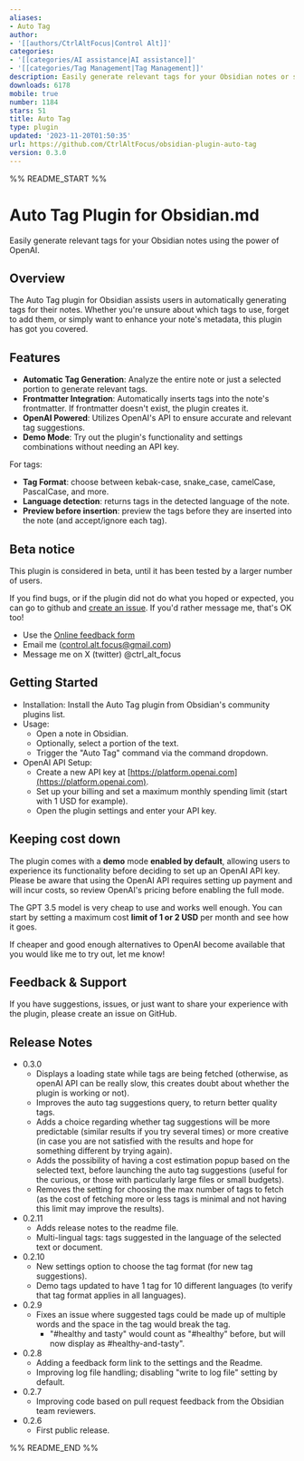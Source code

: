 ```yaml
---
aliases:
- Auto Tag
author:
- '[[authors/CtrlAltFocus|Control Alt]]'
categories:
- '[[categories/AI assistance|AI assistance]]'
- '[[categories/Tag Management|Tag Management]]'
description: Easily generate relevant tags for your Obsidian notes or selected text.
downloads: 6178
mobile: true
number: 1184
stars: 51
title: Auto Tag
type: plugin
updated: '2023-11-20T01:50:35'
url: https://github.com/CtrlAltFocus/obsidian-plugin-auto-tag
version: 0.3.0
---
```


%% README_START %%

# Auto Tag Plugin for Obsidian.md

Easily generate relevant tags for your Obsidian notes using the power of OpenAI.

## Overview

The Auto Tag plugin for Obsidian assists users in automatically generating tags for their notes. 
Whether you're unsure about which tags to use, forget to add them, or simply want to enhance your note's metadata, this plugin has got you covered.

## Features

- **Automatic Tag Generation**: Analyze the entire note or just a selected portion to generate relevant tags.
- **Frontmatter Integration**: Automatically inserts tags into the note's frontmatter. If frontmatter doesn't exist, the plugin creates it.
- **OpenAI Powered**: Utilizes OpenAI's API to ensure accurate and relevant tag suggestions.
- **Demo Mode**: Try out the plugin's functionality and settings combinations without needing an API key.

For tags:
- **Tag Format**: choose between kebak-case, snake_case, camelCase, PascalCase, and more.
- **Language detection**: returns tags in the detected language of the note.
- **Preview before insertion**: preview the tags before they are inserted into the note (and accept/ignore each tag).

## Beta notice

This plugin is considered in beta, until it has been tested by a larger number of users.

If you find bugs, or if the plugin did not do what you hoped or expected, you can go to github and [create an issue](https://github.com/CtrlAltFocus/obsidian-plugin-auto-tag/issues).
If you'd rather message me, that's OK too!

- Use the [Online feedback form](https://forms.gle/6XWpoHKXRqzSKyZj7)
- Email me (control.alt.focus@gmail.com)
- Message me on X (twitter) @ctrl_alt_focus

## Getting Started

- Installation: Install the Auto Tag plugin from Obsidian's community plugins list.
- Usage:
  - Open a note in Obsidian.
  - Optionally, select a portion of the text.
  - Trigger the "Auto Tag" command via the command dropdown.
- OpenAI API Setup:
  - Create a new API key at [https://platform.openai.com](https://platform.openai.com).
  - Set up your billing and set a maximum monthly spending limit (start with 1 USD for example).
  - Open the plugin settings and enter your API key.
  
## Keeping cost down

The plugin comes with a **demo** mode **enabled by default**, allowing users to experience its functionality before deciding to set up an OpenAI API key. Please be aware that using the OpenAI API requires setting up payment and will incur costs, so review OpenAI's pricing before enabling the full mode.

The GPT 3.5 model is very cheap to use and works well enough. You can start by setting a maximum cost **limit of 1 or 2 USD** per month and see how it goes.

If cheaper and good enough alternatives to OpenAI become available that you would like me to try out, let me know!

## Feedback & Support

If you have suggestions, issues, or just want to share your experience with the plugin, please create an issue on GitHub.

## Release Notes

- 0.3.0
  - Displays a loading state while tags are being fetched (otherwise, as openAI API can be really slow, this creates doubt about whether the plugin is working or not).
  - Improves the auto tag suggestions query, to return better quality tags.
  - Adds a choice regarding whether tag suggestions will be more predictable (similar results if you try several times) or more creative (in case you are not satisfied with the results and hope for something different by trying again).
  - Adds the possibility of having a cost estimation popup based on the selected text, before launching the auto tag suggestions (useful for the curious, or those with particularly large files or small budgets).
  - Removes the setting for choosing the max number of tags to fetch (as the cost of fetching more or less tags is minimal and not having this limit may improve the results).
- 0.2.11
  - Adds release notes to the readme file.
  - Multi-lingual tags: tags suggested in the language of the selected text or document.
- 0.2.10
  - New settings option to choose the tag format (for new tag suggestions).
  - Demo tags updated to have 1 tag for 10 different languages (to verify that tag format applies in all languages).
- 0.2.9
  - Fixes an issue where suggested tags could be made up of multiple words and the space in the tag would break the tag.
    - "#healthy and tasty" would count as "#healthy" before, but will now display as #healthy-and-tasty".
- 0.2.8
  - Adding a feedback form link to the settings and the Readme.
  - Improving log file handling; disabling "write to log file" setting by default.
- 0.2.7
  - Improving code based on pull request feedback from the Obsidian team reviewers.
- 0.2.6
  - First public release.


%% README_END %%